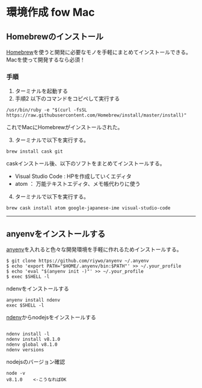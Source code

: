 # 環境作成 fow Mac

## Homebrewのインストール
[Homebrew](https://brew.sh/index_ja.html)を使うと開発に必要なモノを手軽にまとめてインストールできる。 
Macを使って開発するなら必須！  

### 手順
1. ターミナルを起動する
2. 手順2 以下のコマンドをコピペして実行する
```
/usr/bin/ruby -e "$(curl -fsSL https://raw.githubusercontent.com/Homebrew/install/master/install)"
```
これでMacにHomebrewがインストールされた。

3. ターミナルで以下を実行する。

```
brew install cask git
```

caskインストール後、以下のソフトをまとめてインストールする。

- Visual Studio Code : HPを作成していくエディタ
- atom ： 万能テキストエディタ、メモ帳代わりに使う

4. ターミナルで以下を実行する。

```
brew cask install atom google-japanese-ime visual-studio-code
```

---

## anyenvをインストールする
[anyenv](https://github.com/riywo/anyenv)を入れると色々な開発環境を手軽に作れるためインストールする。

```
$ git clone https://github.com/riywo/anyenv ~/.anyenv
$ echo 'export PATH="$HOME/.anyenv/bin:$PATH"' >> ~/.your_profile
$ echo 'eval "$(anyenv init -)"' >> ~/.your_profile
$ exec $SHELL -l
```

ndenvをインストールする

```
anyenv install ndenv
exec $SHELL -l
```

[ndenv](https://github.com/riywo/ndenv)からnodejsをインストールする

```

ndenv install -l
ndenv install v8.1.0
ndenv global v8.1.0
ndenv versions
```

nodejsのバージョン確認
```
node -v
v8.1.0    <-こうなればOK
```